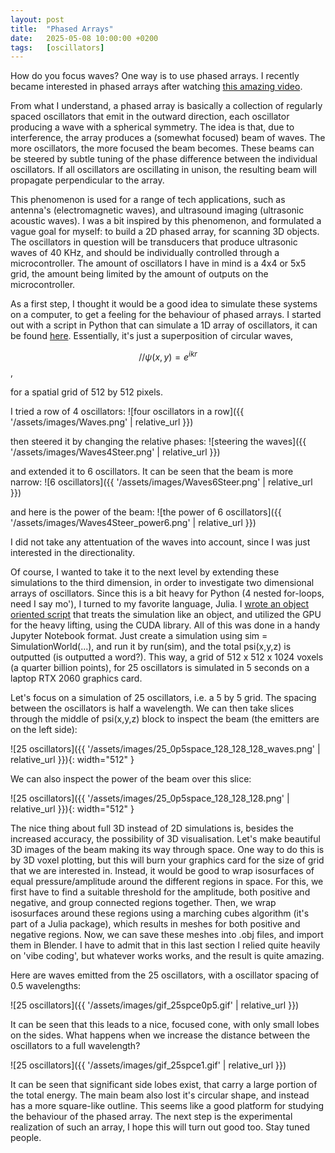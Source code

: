 ```yaml
---
layout: post
title:  "Phased Arrays"
date:   2025-05-08 10:00:00 +0200
tags:   [oscillators]
---
```


How do you focus waves? One way is to use phased arrays.
I recently became interested in phased arrays after watching [this amazing video](https://youtu.be/z4uxC7ISd-c?si=QM6bxZAGs_SjXdXq).

From what I understand, a phased array is basically a collection of regularly spaced oscillators that emit in the outward direction, each oscillator producing a wave with a spherical symmetry. The idea is that, due to interference, the array produces a (somewhat focused) beam of waves. The more oscillators, the more focused the beam becomes. These beams can be steered by subtle tuning of the phase difference between the individual oscillators. If all oscillators are oscillating in unison, the resulting beam will propagate perpendicular to the array.

This phenomenon is used for a range of tech applications, such as antenna's (electromagnetic waves), and ultrasound imaging (ultrasonic acoustic waves). I was a bit inspired by this phenomenon, and formulated a vague goal for myself: to build a 2D phased array, for scanning 3D objects. The oscillators in question will be transducers that produce ultrasonic waves of 40 KHz, and should be individually controlled through a microcontroller. The amount of oscillators I have in mind is a 4x4 or 5x5 grid, the amount being limited by the amount of outputs on the microcontroller.

As a first step, I thought it would be a good idea to simulate these systems on a computer, to get a feeling for the behaviour of phased arrays. I started out with a script in Python that can simulate a 1D array of oscillators, it can be found [here](https://github.com/samman350/2D_PhasedArray/). Essentially, it's just a superposition of circular waves, 

$$// \psi(x,y)=e^{ikr}$$,

for a spatial grid of 512 by 512 pixels.

I tried a row of 4 oscillators:
![four oscillators in a row]({{ '/assets/images/Waves.png' | relative_url }})

then steered it by changing the relative phases:
![steering the waves]({{ '/assets/images/Waves4Steer.png' | relative_url }})

and extended it to 6 oscillators. It can be seen that the beam is more narrow: 
![6 oscillators]({{ '/assets/images/Waves6Steer.png' | relative_url }})

and here is the power of the beam:
![the power of 6 oscillators]({{ '/assets/images/Waves4Steer_power6.png' | relative_url }})

I did not take any attentuation of the waves into account, since I was just interested in the directionality. 

Of course, I wanted to take it to the next level by extending these simulations to the third dimension, in order to investigate two dimensional arrays of oscillators. Since this is a bit heavy for Python (4 nested for-loops, need I say mo'), I turned to my favorite language, Julia. I [wrote an object oriented script](https://github.com/samman350/3DPhaseArray) that treats the simulation like an object, and utilized the GPU for the heavy lifting, using the CUDA library. All of this was done in a handy Jupyter Notebook format. Just create a simulation using sim = SimulationWorld(...), and run it by run(sim), and the total psi(x,y,z) is outputted (is outputted a word?). This way, a grid of 512 x 512 x 1024 voxels (a quarter billion points), for 25 oscillators is simulated in 5 seconds on a laptop RTX 2060 graphics card.

Let's focus on a simulation of 25 oscillators, i.e. a 5 by 5 grid. The spacing between the oscillators is half a wavelength.
We can then take slices through the middle of psi(x,y,z) block to inspect the beam (the emitters are on the left side):

![25 oscillators]({{ '/assets/images/25_0p5space_128_128_128_waves.png' | relative_url }}){: width="512" }

We can also inspect the power of the beam over this slice:

![25 oscillators]({{ '/assets/images/25_0p5space_128_128_128.png' | relative_url }}){: width="512" }

The nice thing about full 3D instead of 2D simulations is, besides the increased accuracy, the possibility of 3D visualisation. Let's make beautiful 3D images of the beam making its way through space. One way to do this is by 3D voxel plotting, but this will burn your graphics card for the size of grid that we are interested in. Instead, it would be good to wrap isosurfaces of equal pressure/amplitude around the different regions in space. For this, we first have to find a suitable threshold for the amplitude, both positive and negative, and group connected regions together. Then, we wrap isosurfaces around these regions using a marching cubes algorithm (it's part of a Julia package), which results in meshes for both positive and negative regions. Now, we can save these meshes into .obj files, and import them in Blender. I have to admit that in this last section I relied quite heavily on 'vibe coding', but whatever works works, and the result is quite amazing.

Here are waves emitted from the 25 oscillators, with a oscillator spacing of 0.5 wavelengths:

![25 oscillators]({{ '/assets/images/gif_25spce0p5.gif' | relative_url }})

It can be seen that this leads to a nice, focused cone, with only small lobes on the sides.
What happens when we increase the distance between the oscillators to a full wavelength?

![25 oscillators]({{ '/assets/images/gif_25spce1.gif' | relative_url }})

It can be seen that significant side lobes exist, that carry a large portion of the total energy. The main beam also lost it's circular shape, and instead has a more square-like outline.
This seems like a good platform for studying the behaviour of the phased array. The next step is the experimental realization of such an array, I hope this will turn out good too. Stay tuned people. 
